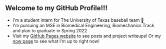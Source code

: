 ## Welcome to my GitHub Profile!!!

- I'm a student intern for The University of Texas baseball team 🤘
- I'm pursuing an MSE in Biomedical Engineering, Biomechanics Track and plan to graduate in Spring 2022
- Visit my [GitHub Pages website](https://milesok.github.io) to see posts and project writeups! Or my [now page](https://milesok.github.io/now) to see what I'm up to right now!
